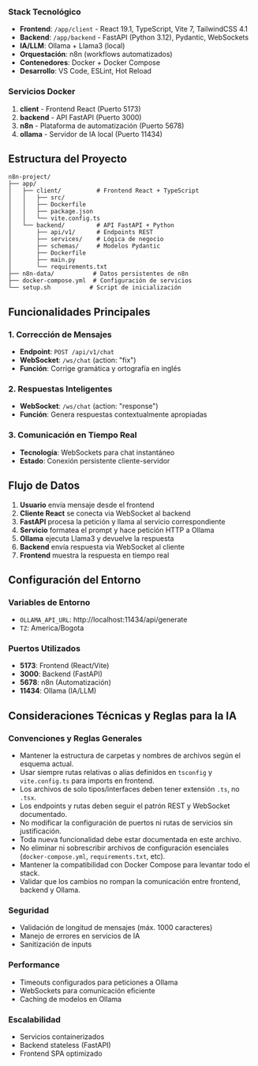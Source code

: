 
### Stack Tecnológico
- **Frontend**: `/app/client` - React 19.1, TypeScript, Vite 7, TailwindCSS 4.1
- **Backend**: `/app/backend` - FastAPI (Python 3.12), Pydantic, WebSockets
- **IA/LLM**: Ollama + Llama3 (local)
- **Orquestación**: n8n (workflows automatizados)
- **Contenedores**: Docker + Docker Compose
- **Desarrollo**: VS Code, ESLint, Hot Reload


### Servicios Docker
1. **client** - Frontend React (Puerto 5173)
2. **backend** - API FastAPI (Puerto 3000)
3. **n8n** - Plataforma de automatización (Puerto 5678)
4. **ollama** - Servidor de IA local (Puerto 11434)


## Estructura del Proyecto

```
n8n-project/
├── app/
│   ├── client/          # Frontend React + TypeScript
│   │   ├── src/
│   │   ├── Dockerfile
│   │   ├── package.json
│   │   └── vite.config.ts
│   └── backend/         # API FastAPI + Python
│       ├── api/v1/      # Endpoints REST
│       ├── services/    # Lógica de negocio
│       ├── schemas/     # Modelos Pydantic
│       ├── Dockerfile
│       ├── main.py
│       └── requirements.txt
├── n8n-data/           # Datos persistentes de n8n
├── docker-compose.yml  # Configuración de servicios
└── setup.sh           # Script de inicialización
```


## Funcionalidades Principales

### 1. Corrección de Mensajes
- **Endpoint**: `POST /api/v1/chat`
- **WebSocket**: `/ws/chat` (action: "fix")
- **Función**: Corrige gramática y ortografía en inglés

### 2. Respuestas Inteligentes  
- **WebSocket**: `/ws/chat` (action: "response")
- **Función**: Genera respuestas contextualmente apropiadas

### 3. Comunicación en Tiempo Real
- **Tecnología**: WebSockets para chat instantáneo
- **Estado**: Conexión persistente cliente-servidor


## Flujo de Datos

1. **Usuario** envía mensaje desde el frontend
2. **Cliente React** se conecta via WebSocket al backend
3. **FastAPI** procesa la petición y llama al servicio correspondiente
4. **Servicio** formatea el prompt y hace petición HTTP a Ollama
5. **Ollama** ejecuta Llama3 y devuelve la respuesta
6. **Backend** envía respuesta via WebSocket al cliente
7. **Frontend** muestra la respuesta en tiempo real


## Configuración del Entorno

### Variables de Entorno
- `OLLAMA_API_URL`: http://localhost:11434/api/generate
- `TZ`: America/Bogota

### Puertos Utilizados
- **5173**: Frontend (React/Vite)
- **3000**: Backend (FastAPI)
- **5678**: n8n (Automatización)
- **11434**: Ollama (IA/LLM)


## Consideraciones Técnicas y Reglas para la IA

### Convenciones y Reglas Generales
- Mantener la estructura de carpetas y nombres de archivos según el esquema actual.
- Usar siempre rutas relativas o alias definidos en `tsconfig` y `vite.config.ts` para imports en frontend.
- Los archivos de solo tipos/interfaces deben tener extensión `.ts`, no `.tsx`.
- Los endpoints y rutas deben seguir el patrón REST y WebSocket documentado.
- No modificar la configuración de puertos ni rutas de servicios sin justificación.
- Toda nueva funcionalidad debe estar documentada en este archivo.
- No eliminar ni sobrescribir archivos de configuración esenciales (`docker-compose.yml`, `requirements.txt`, etc).
- Mantener la compatibilidad con Docker Compose para levantar todo el stack.
- Validar que los cambios no rompan la comunicación entre frontend, backend y Ollama.

### Seguridad
- Validación de longitud de mensajes (máx. 1000 caracteres)
- Manejo de errores en servicios de IA
- Sanitización de inputs

### Performance
- Timeouts configurados para peticiones a Ollama
- WebSockets para comunicación eficiente
- Caching de modelos en Ollama

### Escalabilidad
- Servicios containerizados
- Backend stateless (FastAPI)
- Frontend SPA optimizado


